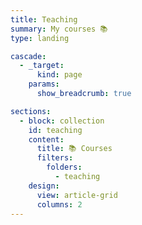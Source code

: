 ```yaml
---
title: Teaching
summary: My courses 📚
type: landing

cascade:
  - _target:
      kind: page
    params:
      show_breadcrumb: true

sections:
  - block: collection
    id: teaching
    content:
      title: 📚 Courses
      filters:
        folders:
          - teaching
    design:
      view: article-grid
      columns: 2
---
```



